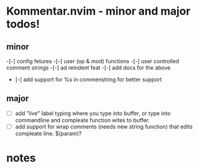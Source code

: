 # Kommentar.nvim - minor and major todos!

## minor
 -[-] config fetures
    -[-] user (op & mod) functions
    -[-] user controlled comment strings
    -[-] ad reindent feat
    -[-] add docs for the above

 - [-] add support for %s in commenstring for better support

## major
 -[ ] add "live" label typing where you type into buffer, or
 type into commandline and compleate function wites to buffer.
 -[ ] add support for wrap comments (needs new string function)
 that edits compleate line. $(param)?

# notes
